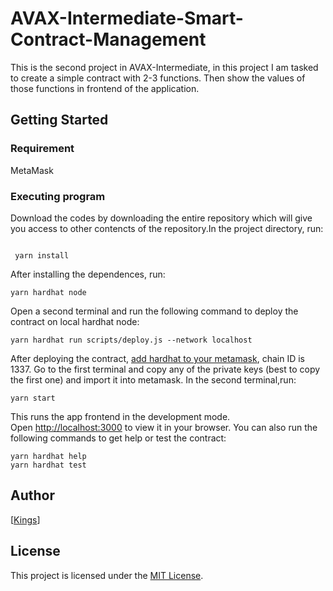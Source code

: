 # AVAX-Intermediate-Smart-Contract-Management

This is the second project in AVAX-Intermediate, in this project I am tasked to create a simple contract with 2-3 functions. Then show the values of those functions in frontend of the application.

## Getting Started

### Requirement

MetaMask

### Executing program

Download the codes by downloading the entire repository which will give you access to other contencts of the repository.In the project directory,  run:

```shell

 yarn install

```

After installing the dependences, run:

```shell
yarn hardhat node
```

Open a second terminal and run the following command to deploy the contract on local hardhat node:

```shell
yarn hardhat run scripts/deploy.js --network localhost
```

After deploying the contract, [add hardhat to your metamask]('https://support.chainstack.com/hc/en-us/articles/4408642503449-Using-MetaMask-with-a-Hardhat-node#:~:text=Connect%20to%20the%20Hardhat%20network%20fork%20in%20MetaMask,URL%3A%20http%3A%2F%2F127.0.0.1%3A8545%2F%20ChainID%3A%2031337%204%204.%20Click%20Save.'), chain ID is 1337. Go to the first terminal and copy any of the private keys (best to copy the first one) and import it into metamask. In the second terminal,run:

```shell
yarn start
```

This runs the app frontend in the development mode.\
Open [http://localhost:3000](http://localhost:3000) to view it in your browser.
You can also run the following commands to get help or test the contract:

```shell
yarn hardhat help
yarn hardhat test
```

## Author

[[Kings](https://github.com/mastkings)] 

## License

This project is licensed under the [MIT License](LICENSE).
